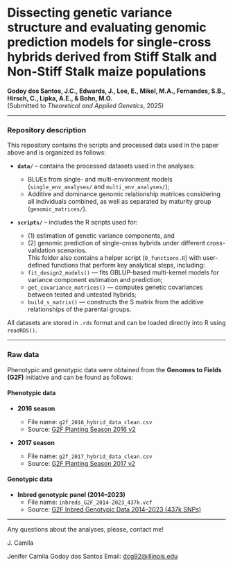 # Dissecting genetic variance structure and evaluating genomic prediction models for single-cross hybrids derived from Stiff Stalk and Non-Stiff Stalk maize populations

**Godoy dos Santos, J.C., Edwards, J., Lee, E., Mikel, M.A., Fernandes, S.B., Hirsch, C., Lipka, A.E., & Bohn, M.O.**  
(Submitted to *Theoretical and Applied Genetics*, 2025)

---

### Repository description

This repository contains the scripts and processed data used in the paper above and is organized as follows:

- **`data/`** – contains the processed datasets used in the analyses:  
  - BLUEs from single- and multi-environment models (`single_env_analyses/` and `multi_env_analyses/`);  
  - Additive and dominance genomic relationship matrices considering all individuals combined, as well as separated by maturity group (`genomic_matrices/`).  

- **`scripts/`** – includes the R scripts used for:  
  - (1) estimation of genetic variance components, and  
  - (2) genomic prediction of single-cross hybrids under different cross-validation scenarios.  
  This folder also contains a helper script (`0_functions.R`) with user-defined functions that perform key analytical steps, including:  
  - `fit_design2_models()` — fits GBLUP-based multi-kernel models for variance component estimation and prediction;  
  - `get_covariance_matrices()` — computes genetic covariances between tested and untested hybrids;  
  - `build_s_matrix()` — constructs the S matrix from the additive relationships of the parental groups.  

All datasets are stored in `.rds` format and can be loaded directly into R using `readRDS()`.

---

### Raw data

Phenotypic and genotypic data were obtained from the **Genomes to Fields (G2F)** initiative and can be found as follows:

#### **Phenotypic data**
- **2016 season**  
  - File name: `g2f_2016_hybrid_data_clean.csv`  
  - Source: [G2F Planting Season 2016 v2](https://datacommons.cyverse.org/browse/iplant/home/shared/commons_repo/curated/GenomesToFields_2014_2017_v1/G2F_Planting_Season_2016_v2/a._2016_hybrid_phenotypic_data)

- **2017 season**  
  - File name: `g2f_2017_hybrid_data_clean.csv`  
  - Source: [G2F Planting Season 2017 v2](https://datacommons.cyverse.org/browse/iplant/home/shared/commons_repo/curated/GenomesToFields_2014_2017_v1/G2F_Planting_Season_2017_v2/a._2017_hybrid_phenotypic_data)

#### **Genotypic data**
- **Inbred genotypic panel (2014–2023)**  
  - File name: `inbreds_G2F_2014-2023_437k.vcf`  
  - Source: [G2F Inbred Genotypic Data 2014–2023 (437k SNPs)](https://datacommons.cyverse.org/browse/iplant/home/shared/commons_repo/curated/GenomesToFields_G2F_genotypic_data_2014_to_2023/inbreds_G2F_2014-2023_437k.vcf)

---
Any questions about the analyses, please, contact me!

J. Camila

Jenifer Camila Godoy dos Santos
Email: dcg92@illinois.edu
